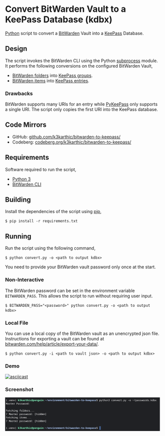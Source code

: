 # Convert BitWarden Vault to a KeePass Database (kdbx)

[Python](https://www.python.org/) script to convert a [BitWarden](https://bitwarden.com/) Vault into a [KeePass](https://keepassxc.org/) Database.

## Design

The script invokes the BitWarden CLI using the Python [subprocess](https://docs.python.org/3/library/subprocess.html) module. It performs the following conversions on the configured BitWarden Vault,
* [BitWarden folders](https://bitwarden.com/help/article/folders/) into [KeePass groups](https://keepassxc.org/docs/KeePassXC_UserGuide.html#_application_layout).
* [BitWarden items](https://bitwarden.com/help/article/managing-items/) into [KeePass entries](https://keepassxc.org/docs/KeePassXC_UserGuide.html#_adding_an_entry).

### Drawbacks

BitWarden supports many URIs for an entry while [PyKeePass](https://github.com/libkeepass/pykeepass#adding-entries) only supports a single URI. The script only copies the first URI into the KeePass database. 

## Code Mirrors

* GitHub: [github.com/k3karthic/bitwarden-to-keepass/](https://github.com/k3karthic/bitwarden-to-keepass/)
* Codeberg: [codeberg.org/k3karthic/bitwarden-to-keepass/](https://codeberg.org/k3karthic/bitwarden-to-keepass/)

## Requirements

Software required to run the script,
* [Python 3](https://www.python.org/download/releases/3.0/)
* [BitWarden CLI](https://bitwarden.com/help/article/cli/)

## Building

Install the dependencies of the script using [pip](https://pypi.org/project/pip/),
```
$ pip install -r requirements.txt
```

## Running

Run the script using the following command,
```
$ python convert.py -o <path to output kdbx>
```

You need to provide your BitWarden vault password only once at the start.

### Non-Interactive

The BitWarden password can be set in the environment variable `BITWARDEN_PASS`. This allows the script to run without requiring user input.
```
$ BITWARDEN_PASS="<password>" python convert.py -o <path to output kdbx>
```

### Local File

You can use a local copy of the BitWarden vault as an unencrypted json file. Instructions for exporting a vault can be found at [bitwarden.com/help/article/export-your-data/](https://bitwarden.com/help/article/export-your-data/).
```
$ python convert.py -i <path to vault json> -o <path to output kdbx>
```

### Demo

[![asciicast](https://asciinema.org/a/449042.svg)](https://asciinema.org/a/449042)

### Screenshot

![screenshot of run](assets/screenshot.png)
